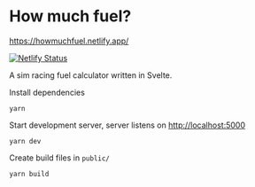 # How much fuel?

<https://howmuchfuel.netlify.app/>

[![Netlify Status](https://api.netlify.com/api/v1/badges/a23eba0a-fbf3-43f7-ad21-895b6d32de84/deploy-status)](https://app.netlify.com/sites/howmuchfuel/deploys)

A sim racing fuel calculator written in Svelte.

Install dependencies

    yarn

Start development server, server listens on <http://localhost:5000>

    yarn dev

Create build files in `public/`

    yarn build

